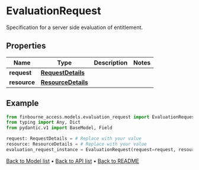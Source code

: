 # EvaluationRequest

Specification for a server side evaluation of entitlement.
## Properties
Name | Type | Description | Notes
------------ | ------------- | ------------- | -------------
**request** | [**RequestDetails**](RequestDetails.md) |  | 
**resource** | [**ResourceDetails**](ResourceDetails.md) |  | 
## Example

```python
from finbourne_access.models.evaluation_request import EvaluationRequest
from typing import Any, Dict
from pydantic.v1 import BaseModel, Field

request: RequestDetails = # Replace with your value
resource: ResourceDetails = # Replace with your value
evaluation_request_instance = EvaluationRequest(request=request, resource=resource)

```

[Back to Model list](../README.md#documentation-for-models) &#8226; [Back to API list](../README.md#documentation-for-api-endpoints) &#8226; [Back to README](../README.md)

